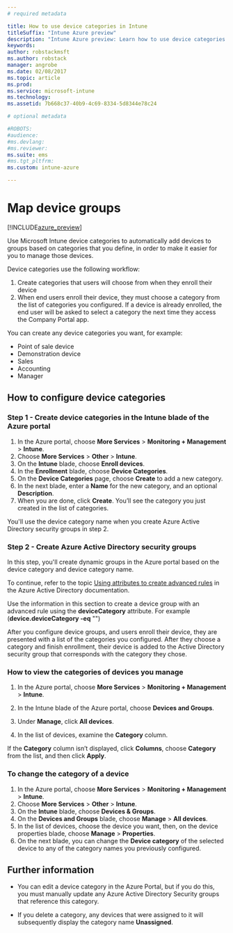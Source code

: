 ```yaml
---
# required metadata

title: How to use device categories in IntunetitleSuffix: "Intune Azure preview"
description: "Intune Azure preview: Learn how to use device categories that users can choose when they enroll their devices in Intune."
keywords:
author: robstackmsft
ms.author: robstack
manager: angrobe
ms.date: 02/08/2017
ms.topic: article
ms.prod:
ms.service: microsoft-intune
ms.technology:
ms.assetid: 7b668c37-40b9-4c69-8334-5d8344e78c24

# optional metadata

#ROBOTS:
#audience:
#ms.devlang:
#ms.reviewer:
ms.suite: ems
#ms.tgt_pltfrm:
ms.custom: intune-azure

---
```


# Map device groups


[!INCLUDE[azure_preview](../includes/azure_preview.md)]

Use Microsoft Intune device categories to automatically add devices to groups based on categories that you define, in order to make it easier for you to manage those devices.

Device categories use the following workflow:
1.	Create categories that users will choose from when they enroll their device
4.	When end users enroll their device, they must choose a category from the list of categories you configured. If a device is already enrolled, the end user will be asked to select a category the next time they access the Company Portal app.


You can create any device categories you want, for example:
- Point of sale device
- Demonstration device
- Sales
- Accounting
- Manager

## How to configure device categories

### Step 1 - Create device categories in the Intune blade of the Azure portal
1. In the Azure portal, choose **More Services** > **Monitoring + Management** > **Intune**.
2. Choose **More Services** > **Other** > **Intune**.
3. On the **Intune** blade, choose **Enroll devices**.
3. In the **Enrollment** blade, choose **Device Categories**.
4. On the **Device Categories** page, choose **Create** to add a new category.
5. In the next blade, enter a **Name** for the new category, and an optional **Description**.
6. When you are done, click **Create**. You’ll see the category you just created in the list of categories.

You'll use the device category name when you create Azure Active Directory security groups in step 2.

### Step 2 - Create Azure Active Directory security groups
In this step, you'll create dynamic groups in the Azure portal based on the device category and device category name.

To continue, refer to the topic [Using attributes to create advanced rules](https://azure.microsoft.com/documentation/articles/active-directory-accessmanagement-groups-with-advanced-rules/#using-attributes-to-create-rules-for-device-objects) in the Azure Active Directory documentation. 

Use the information in this section to create a device group with an advanced rule using the **deviceCategory** attribute. For example (**device.deviceCategory -eq** "*<the device category name you got from the Intune portal>*")

After you configure device groups, and users enroll their device, they are presented with a list of the categories you configured. After they choose a category and finish enrollment, their device is added to the Active Directory security group that corresponds with the category they chose.

### How to view the categories of devices you manage

1.	In the Azure portal, choose **More Services** > **Monitoring + Management** > **Intune**.

2. In the Intune blade of the Azure portal, choose **Devices and Groups**.

3.	Under **Manage**, click **All devices**.

4.	In the list of devices, examine the **Category** column.

If the **Category** column isn’t displayed, click **Columns**, choose **Category** from the list, and then click **Apply**.

### To change the category of a device

1. In the Azure portal, choose **More Services** > **Monitoring + Management** > **Intune**.
2. Choose **More Services** > **Other** > **Intune**.
3. On the **Intune** blade, choose **Devices & Groups**.
4. On the **Devices and Groups** blade, choose **Manage** > **All devices**.
5. In the list of devices, choose the device you want, then, on the device properties blade, choose **Manage** > **Properties**.
6. On the next blade, you can change the **Device category** of the selected device to any of the category names you previously configured.



## Further information
- You can edit a device category in the Azure Portal, but if you do this, you must manually update any Azure Active Directory Security groups that reference this category.

- If you delete a category, any devices that were assigned to it will subsequently display the category name **Unassigned**.


